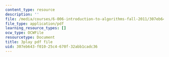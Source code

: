 ```yaml
---
content_type: resource
description: ''
file: /media/courses/6-006-introduction-to-algorithms-fall-2011/307eb643f01025c4670f32abb1cadc36_4iXLnF3hExw.pdf
file_type: application/pdf
learning_resource_types: []
ocw_type: OCWFile
resourcetype: Document
title: 3play pdf file
uid: 307eb643-f010-25c4-670f-32abb1cadc36
---
```

